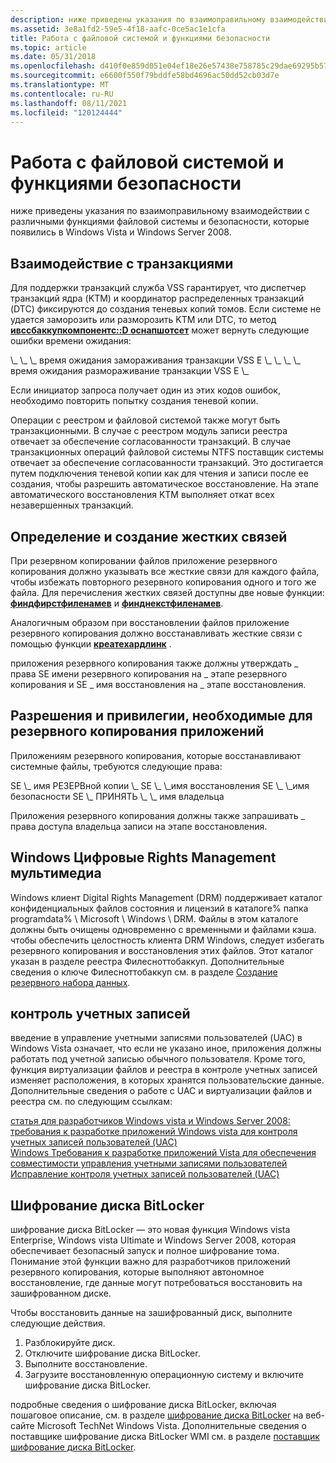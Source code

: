 ```yaml
---
description: ниже приведены указания по взаимоправильному взаимодействии с различными функциями файловой системы и безопасности, которые появились в Windows Vista и Windows Server 2008.
ms.assetid: 3e8a1fd2-59e5-4f18-aafc-0ce5ac1e1cfa
title: Работа с файловой системой и функциями безопасности
ms.topic: article
ms.date: 05/31/2018
ms.openlocfilehash: d410f0e859d051e04ef18e26e57438e758785c29dae69295b57969afc7b4182f
ms.sourcegitcommit: e6600f550f79bddfe58bd4696ac50dd52cb03d7e
ms.translationtype: MT
ms.contentlocale: ru-RU
ms.lasthandoff: 08/11/2021
ms.locfileid: "120124444"
---
```

# <a name="working-with-file-system-and-security-features"></a>Работа с файловой системой и функциями безопасности

ниже приведены указания по взаимоправильному взаимодействии с различными функциями файловой системы и безопасности, которые появились в Windows Vista и Windows Server 2008.

## <a name="interoperability-with-transactions"></a>Взаимодействие с транзакциями

Для поддержки транзакций служба VSS гарантирует, что диспетчер транзакций ядра (KTM) и координатор распределенных транзакций (DTC) фиксируются до создания теневых копий томов. Если системе не удается заморозить или разморозить KTM или DTC, то метод [**ивссбаккупкомпонентс::D оснапшотсет**](/windows/desktop/api/VsBackup/nf-vsbackup-ivssbackupcomponents-dosnapshotset) может вернуть следующие ошибки времени ожидания:

<dl> \_ \_ \_ время ожидания замораживания транзакции VSS E \_  
\_ \_ \_ время ожидания размораживание транзакции VSS E \_  
</dl>

Если инициатор запроса получает один из этих кодов ошибок, необходимо повторить попытку создания теневой копии.

Операции с реестром и файловой системой также могут быть транзакционными. В случае с реестром модуль записи реестра отвечает за обеспечение согласованности транзакций. В случае транзакционных операций файловой системы NTFS поставщик системы отвечает за обеспечение согласованности транзакций. Это достигается путем подключения теневой копии как для чтения и записи после ее создания, чтобы разрешить автоматическое восстановление. На этапе автоматического восстановления KTM выполняет откат всех незавершенных транзакций.

## <a name="identifying-and-creating-hard-links"></a>Определение и создание жестких связей

При резервном копировании файлов приложение резервного копирования должно указывать все жесткие связи для каждого файла, чтобы избежать повторного резервного копирования одного и того же файла. Для перечисления жестких связей доступны две новые функции: [**финдфирстфиленамев**](/windows/win32/api/fileapi/nf-fileapi-findfirstfilenamew) и [**финднекстфиленамев**](/windows/win32/api/fileapi/nf-fileapi-findnextfilenamew).

Аналогичным образом при восстановлении файлов приложение резервного копирования должно восстанавливать жесткие связи с помощью функции [**креатехардлинк**](/windows/win32/api/winbase/nf-winbase-createhardlinka) .

приложения резервного копирования также должны утверждать \_ права SE имени резервного копирования на \_ этапе резервного копирования и SE \_ имя восстановления на \_ этапе восстановления.

## <a name="permissions-and-privileges-required-by-backup-applications"></a>Разрешения и привилегии, необходимые для резервного копирования приложений

Приложениям резервного копирования, которые восстанавливают системные файлы, требуются следующие права:

<dl> SE \_ имя РЕЗЕРВной копии \_  
SE \_ \_имя восстановления  
SE \_ \_имя безопасности  
SE \_ ПРИНЯТЬ \_ \_ имя владельца  
</dl>

Приложения резервного копирования должны также запрашивать \_ права доступа владельца записи на этапе восстановления.

## <a name="windows-media-digital-rights-management"></a>Windows Цифровые Rights Management мультимедиа

Windows клиент Digital Rights Management (DRM) поддерживает каталог конфиденциальных файлов состояния и лицензий в каталоге% папка programdata% \\ Microsoft \\ Windows \\ DRM. Файлы в этом каталоге должны быть очищены одновременно с временными и файлами кэша. чтобы обеспечить целостность клиента DRM Windows, следует избегать резервного копирования и восстановления этих файлов. Этот каталог указан в разделе реестра Филесноттобаккуп. Дополнительные сведения о ключе Филесноттобаккуп см. в разделе [Создание резервного набора данных](generating-a-backup-set.md).

## <a name="user-account-control"></a>контроль учетных записей

введение в управление учетными записями пользователей (UAC) в Windows Vista означает, что если не указано иное, приложения должны работать под учетной записью обычного пользователя. Кроме того, функция виртуализации файлов и реестра в контроле учетных записей изменяет расположения, в которых хранятся пользовательские данные. Дополнительные сведения о работе с UAC и виртуализации файлов и реестра см. по следующим ссылкам:

<dl>

[статья для разработчиков Windows vista и Windows Server 2008: требования к разработке приложений Windows vista для контроля учетных записей пользователей (UAC)](/previous-versions/aa905330(v=msdn.10))  
[Windows Требования к разработке приложений Vista для обеспечения совместимости управления учетными записями пользователей](/previous-versions/dotnet/articles/bb530410(v=msdn.10))  
[Исправление контроля учетных записей пользователей (UAC)](../msi/user-account-control--uac--patching.md)  
</dl>

## <a name="bitlocker-drive-encryption"></a>Шифрование диска BitLocker

шифрование диска BitLocker — это новая функция Windows vista Enterprise, Windows vista Ultimate и Windows Server 2008, которая обеспечивает безопасный запуск и полное шифрование тома. Понимание этой функции важно для разработчиков приложений резервного копирования, которые выполняют автономное восстановление, где данные могут потребоваться восстановить на зашифрованном диске.

Чтобы восстановить данные на зашифрованный диск, выполните следующие действия.

1.  Разблокируйте диск.
2.  Отключите шифрование диска BitLocker.
3.  Выполните восстановление.
4.  Загрузите восстановленную операционную систему и включите шифрование диска BitLocker.

подробные сведения о шифрование диска BitLocker, включая пошаговое описание, см. в разделе [шифрование диска BitLocker](https://www.microsoft.com/technet/windowsvista/security/bitlockr.mspx) на веб-сайте Microsoft TechNet Windows Vista. Дополнительные сведения о поставщике шифрование диска BitLocker WMI см. в разделе [поставщик шифрование диска BitLocker](../secprov/bitlocker-drive-encryption-provider.md).

 

 
